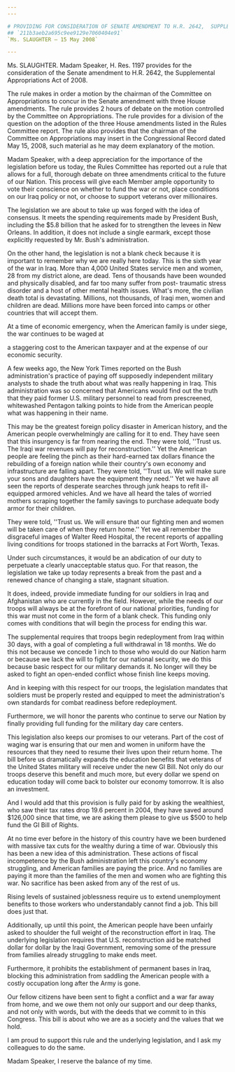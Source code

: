 ```yaml
---
---

# PROVIDING FOR CONSIDERATION OF SENATE AMENDMENT TO H.R. 2642,  SUPPLEMENTAL APPROPRIATIONS ACT, 2008
## `211b3aeb2a695c9ee9129e7060404e91`
`Ms. SLAUGHTER — 15 May 2008`

---
```



Ms. SLAUGHTER. Madam Speaker, H. Res. 1197 provides for the 
consideration of the Senate amendment to H.R. 2642, the Supplemental 
Appropriations Act of 2008.

The rule makes in order a motion by the chairman of the Committee on 
Appropriations to concur in the Senate amendment with three House 
amendments. The rule provides 2 hours of debate on the motion 
controlled by the Committee on Appropriations. The rule provides for a 
division of the question on the adoption of the three House amendments 
listed in the Rules Committee report. The rule also provides that the 
chairman of the Committee on Appropriations may insert in the 
Congressional Record dated May 15, 2008, such material as he may deem 
explanatory of the motion.

Madam Speaker, with a deep appreciation for the importance of the 
legislation before us today, the Rules Committee has reported out a 
rule that allows for a full, thorough debate on three amendments 
critical to the future of our Nation. This process will give each 
Member ample opportunity to vote their conscience on whether to fund 
the war or not, place conditions on our Iraq policy or not, or choose 
to support veterans over millionaires.

The legislation we are about to take up was forged with the idea of 
consensus. It meets the spending requirements made by President Bush, 
including the $5.8 billion that he asked for to strengthen the levees 
in New Orleans. In addition, it does not include a single earmark, 
except those explicitly requested by Mr. Bush's administration.

On the other hand, the legislation is not a blank check because it is 
important to remember why we are really here today. This is the sixth 
year of the war in Iraq. More than 4,000 United States service men and 
women, 28 from my district alone, are dead. Tens of thousands have been 
wounded and physically disabled, and far too many suffer from post-
traumatic stress disorder and a host of other mental health issues. 
What's more, the civilian death total is devastating. Millions, not 
thousands, of Iraqi men, women and children are dead. Millions more 
have been forced into camps or other countries that will accept them.

At a time of economic emergency, when the American family is under 
siege, the war continues to be waged at


a staggering cost to the American taxpayer and at the expense of our 
economic security.

A few weeks ago, the New York Times reported on the Bush 
administration's practice of paying off supposedly independent military 
analysts to shade the truth about what was really happening in Iraq. 
This administration was so concerned that Americans would find out the 
truth that they paid former U.S. military personnel to read from 
prescreened, whitewashed Pentagon talking points to hide from the 
American people what was happening in their name.

This may be the greatest foreign policy disaster in American history, 
and the American people overwhelmingly are calling for it to end. They 
have seen that this insurgency is far from nearing the end. They were 
told, ''Trust us. The Iraqi war revenues will pay for reconstruction.'' 
Yet the American people are feeling the pinch as their hard-earned tax 
dollars finance the rebuilding of a foreign nation while their 
country's own economy and infrastructure are falling apart. They were 
told, ''Trust us. We will make sure your sons and daughters have the 
equipment they need.'' Yet we have all seen the reports of desperate 
searches through junk heaps to refit ill-equipped armored vehicles. And 
we have all heard the tales of worried mothers scraping together the 
family savings to purchase adequate body armor for their children.

They were told, ''Trust us. We will ensure that our fighting men and 
women will be taken care of when they return home.'' Yet we all 
remember the disgraceful images of Walter Reed Hospital, the recent 
reports of appalling living conditions for troops stationed in the 
barracks at Fort Worth, Texas.

Under such circumstances, it would be an abdication of our duty to 
perpetuate a clearly unacceptable status quo. For that reason, the 
legislation we take up today represents a break from the past and a 
renewed chance of changing a stale, stagnant situation.

It does, indeed, provide immediate funding for our soldiers in Iraq 
and Afghanistan who are currently in the field. However, while the 
needs of our troops will always be at the forefront of our national 
priorities, funding for this war must not come in the form of a blank 
check. This funding only comes with conditions that will begin the 
process for ending this war.

The supplemental requires that troops begin redeployment from Iraq 
within 30 days, with a goal of completing a full withdrawal in 18 
months. We do this not because we concede 1 inch to those who would do 
our Nation harm or because we lack the will to fight for our national 
security, we do this because basic respect for our military demands it. 
No longer will they be asked to fight an open-ended conflict whose 
finish line keeps moving.

And in keeping with this respect for our troops, the legislation 
mandates that soldiers must be properly rested and equipped to meet the 
administration's own standards for combat readiness before 
redeployment.

Furthermore, we will honor the parents who continue to serve our 
Nation by finally providing full funding for the military day care 
centers.

This legislation also keeps our promises to our veterans. Part of the 
cost of waging war is ensuring that our men and women in uniform have 
the resources that they need to resume their lives upon their return 
home. The bill before us dramatically expands the education benefits 
that veterans of the United States military will receive under the new 
GI Bill. Not only do our troops deserve this benefit and much more, but 
every dollar we spend on education today will come back to bolster our 
economy tomorrow. It is also an investment.

And I would add that this provision is fully paid for by asking the 
wealthiest, who saw their tax rates drop 19.6 percent in 2004, they 
have saved around $126,000 since that time, we are asking them please 
to give us $500 to help fund the GI Bill of Rights.

At no time ever before in the history of this country have we been 
burdened with massive tax cuts for the wealthy during a time of war. 
Obviously this has been a new idea of this administration. These 
actions of fiscal incompetence by the Bush administration left this 
country's economy struggling, and American families are paying the 
price. And no families are paying it more than the families of the men 
and women who are fighting this war. No sacrifice has been asked from 
any of the rest of us.

Rising levels of sustained joblessness require us to extend 
unemployment benefits to those workers who understandably cannot find a 
job. This bill does just that.

Additionally, up until this point, the American people have been 
unfairly asked to shoulder the full weight of the reconstruction effort 
in Iraq. The underlying legislation requires that U.S. reconstruction 
aid be matched dollar for dollar by the Iraqi Government, removing some 
of the pressure from families already struggling to make ends meet.

Furthermore, it prohibits the establishment of permanent bases in 
Iraq, blocking this administration from saddling the American people 
with a costly occupation long after the Army is gone.

Our fellow citizens have been sent to fight a conflict and a war far 
away from home, and we owe them not only our support and our deep 
thanks, and not only with words, but with the deeds that we commit to 
in this Congress. This bill is about who we are as a society and the 
values that we hold.

I am proud to support this rule and the underlying legislation, and I 
ask my colleagues to do the same.

Madam Speaker, I reserve the balance of my time.

